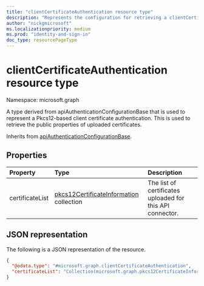 ```yaml
---
title: "clientCertificateAuthentication resource type"
description: "Represents the configuration for retrieving a clientCertificateAuthentication."
author: "nickgmicrosoft"
ms.localizationpriority: medium
ms.prod: "identity-and-sign-in"
doc_type: resourcePageType
---
```


# clientCertificateAuthentication resource type

Namespace: microsoft.graph

A type derived from apiAuthenticationConfigurationBase that is used to represent a Pkcs12-based client certificate authentication. This is used to retrieve the public properties of uploaded certificates.

Inherits from [apiAuthenticationConfigurationBase](../resources/apiauthenticationconfigurationbase.md).

## Properties

|Property|Type|Description|
|:---|:---|:---|
|certificateList| [pkcs12CertificateInformation](../resources/pkcs12CertificateInformation.md) collection| The list of certificates uploaded for this API connector.|

## JSON representation

The following is a JSON representation of the resource.
<!-- {
  "blockType": "resource",
  "@odata.type": "microsoft.graph.clientCertificateAuthentication"
}
-->

``` json
{
  "@odata.type": "#microsoft.graph.clientCertificateAuthentication",
  "certificateList": "Collection(microsoft.graph.pkcs12CertificateInformation)",
}
```
